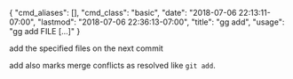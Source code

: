 {
    "cmd_aliases": [],
    "cmd_class": "basic",
    "date": "2018-07-06 22:13:11-07:00",
    "lastmod": "2018-07-06 22:36:13-07:00",
    "title": "gg add",
    "usage": "gg add FILE [...]"
}

add the specified files on the next commit

<!--more-->

add also marks merge conflicts as resolved like `git add`.
